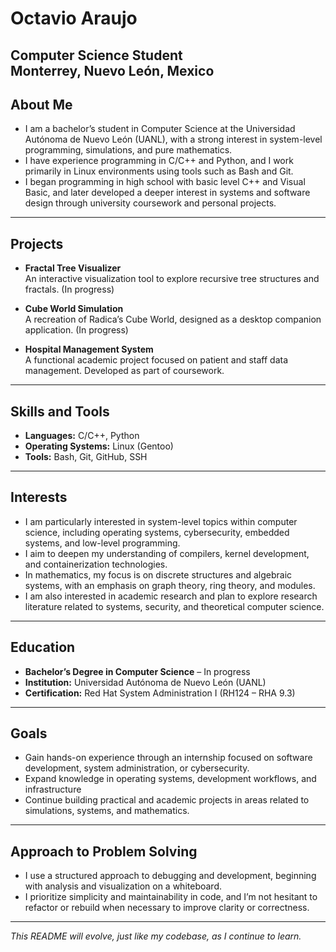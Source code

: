 # Octavio Araujo

**Computer Science Student**  
Monterrey, Nuevo León, Mexico
---

## About Me

- I am a bachelor’s student in Computer Science at the Universidad Autónoma de Nuevo León (UANL), with a strong interest in system-level programming, simulations, and pure mathematics.
- I have experience programming in C/C++ and Python, and I work primarily in Linux environments using tools such as Bash and Git.
- I began programming in high school with basic level C++ and Visual Basic, and later developed a deeper interest in systems and software design through university coursework and personal projects.
---

## Projects

- **Fractal Tree Visualizer**  
  An interactive visualization tool to explore recursive tree structures and fractals. (In progress)

- **Cube World Simulation**  
  A recreation of Radica’s Cube World, designed as a desktop companion application. (In progress)

- **Hospital Management System**  
  A functional academic project focused on patient and staff data management. Developed as part of coursework.
---

## Skills and Tools

- **Languages:** C/C++, Python  
- **Operating Systems:** Linux (Gentoo)  
- **Tools:** Bash, Git, GitHub, SSH
---

## Interests

- I am particularly interested in system-level topics within computer science, including operating systems, cybersecurity, embedded systems, and low-level programming.
- I aim to deepen my understanding of compilers, kernel development, and containerization technologies.
- In mathematics, my focus is on discrete structures and algebraic systems, with an emphasis on graph theory, ring theory, and modules.
- I am also interested in academic research and plan to explore research literature related to systems, security, and theoretical computer science.
---

## Education

- **Bachelor’s Degree in Computer Science** – In progress  
- **Institution:** Universidad Autónoma de Nuevo León (UANL)  
- **Certification:** Red Hat System Administration I (RH124 – RHA 9.3)
---

## Goals

- Gain hands-on experience through an internship focused on software development, system administration, or cybersecurity.
- Expand knowledge in operating systems, development workflows, and infrastructure  
- Continue building practical and academic projects in areas related to simulations, systems, and mathematics.
---

## Approach to Problem Solving

- I use a structured approach to debugging and development, beginning with analysis and visualization on a whiteboard.
- I prioritize simplicity and maintainability in code, and I’m not hesitant to refactor or rebuild when necessary to improve clarity or correctness.
---

*This README will evolve, just like my codebase, as I continue to learn.*